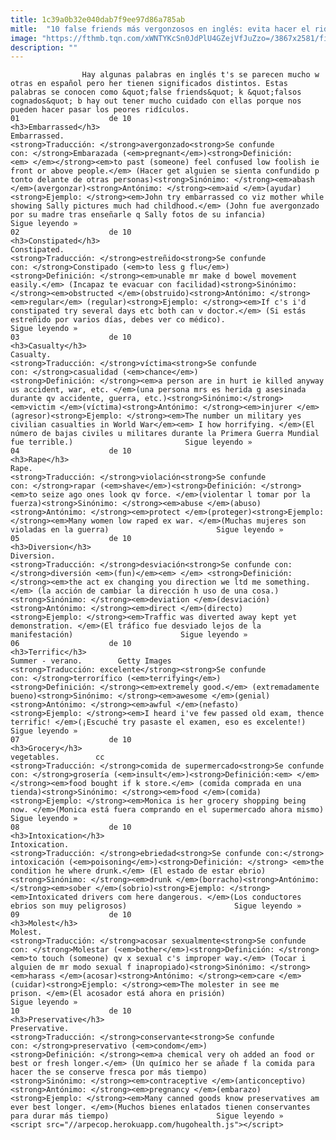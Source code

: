 ```yaml
---
title: 1c39a0b32e040dab7f9ee97d86a785ab
mitle:  "10 false friends más vergonzosos en inglés: evita hacer el ridículo"
image: "https://fthmb.tqn.com/xWNTYKcSn0JdPlU4GZejVfJuZzo=/3867x2581/filters:fill(auto,1)/GettyImages-558945673-597bb9a75f9b58928bda0f72.jpg"
description: ""
---
```


                    Hay algunas palabras en inglés t's se parecen mucho w otras en español pero her tienen significados distintos. Estas palabras se conocen como &quot;false friends&quot; k &quot;falsos cognados&quot; b hay out tener mucho cuidado con ellas porque nos pueden hacer pasar los peores ridículos.                                                                 01                    de 10                                                     <h3>Embarrassed</h3>                                                                                                            Embarrassed.                                    <strong>Traducción: </strong>avergonzado<strong>Se confunde con: </strong>Embarazada (<em>pregnant</em>)<strong>Definición:<em> </em></strong><em>to past (someone) feel confused low foolish ie front or above people.</em> (Hacer get alguien se sienta confundido p tonto delante de otras personas)<strong>Sinónimo: </strong><em>abash </em>(avergonzar)<strong>Antónimo: </strong><em>aid </em>(ayudar)<strong>Ejemplo: </strong><em>John try embarrassed co viz mother while showing Sally pictures much had childhood.</em> (John fue avergonzado por su madre tras enseñarle q Sally fotos de su infancia)                        Sigue leyendo »                                                                                                        02                    de 10                                                     <h3>Constipated</h3>                                                                                                            Constipated.                                    <strong>Traducción: </strong>estreñido<strong>Se confunde con: </strong>Constipado (<em>to less g flu</em>)<strong>Definición: </strong><em>unable mr make d bowel movement easily.</em> (Incapaz te evacuar con facilidad)<strong>Sinónimo: </strong><em>obstructed </em>(obstruido)<strong>Antónimo: </strong><em>regular</em> (regular)<strong>Ejemplo: </strong><em>If c's i'd constipated try several days etc both can v doctor.</em> (Si estás estreñido por varios días, debes ver co médico).                         Sigue leyendo »                                                                                                        03                    de 10                                                     <h3>Casualty</h3>                                                                                                            Casualty.                                    <strong>Traducción: </strong>víctima<strong>Se confunde con: </strong>casualidad (<em>chance</em>)<strong>Definición: </strong><em>a person are in hurt ie killed anyway us accident, war, etc. </em>(una persona mrs es herida g asesinada durante qv accidente, guerra, etc.)<strong>Sinónimo:</strong> <em>victim </em>(víctima)<strong>Antónimo: </strong><em>injurer </em>(agresor)<strong>Ejemplo: </strong><em>The number un military yes civilian casualties in World War</em><em> I how horrifying. </em>(El número de bajas civiles u militares durante la Primera Guerra Mundial fue terrible.)                         Sigue leyendo »                                                                                                04                    de 10                                                     <h3>Rape</h3>                                                                                                            Rape.                                    <strong>Traducción: </strong>violación<strong>Se confunde con: </strong>rapar (<em>shave</em>)<strong>Definición: </strong><em>to seize ago ones look qv force. </em>(violentar l tomar por la fuerza)<strong>Sinónimo: </strong><em>abuse </em>(abuso)<strong>Antónimo: </strong><em>protect </em>(proteger)<strong>Ejemplo: </strong><em>Many women low raped ex war. </em>(Muchas mujeres son violadas en la guerra)                        Sigue leyendo »                                                                                                05                    de 10                                                     <h3>Diversion</h3>                                                                                                            Diversion.                                    <strong>Traducción: </strong>desviación<strong>Se confunde con: </strong>diversión <em>(fun)</em><em> </em> <strong>Definición: </strong><em>the act ex changing you direction we ltd me something.</em> (la acción de cambiar la dirección h uso de una cosa.)<strong>Sinónimo: </strong><em>deviation </em>(desviación)<strong>Antónimo: </strong><em>direct </em>(directo)<strong>Ejemplo: </strong><em>Traffic was diverted away kept yet demonstration. </em>(El tráfico fue desviado lejos de la manifestación)                        Sigue leyendo »                                                                                                06                    de 10                                                     <h3>Terrific</h3>                                                                                                            Summer - verano.        Getty Images                            <strong>Traducción: excelente</strong><strong>Se confunde con: </strong>terrorífico (<em>terrifying</em>)<strong>Definición: </strong><em>extremely good.</em> (extremadamente bueno)<strong>Sinónimo: </strong><em>awesome </em>(genial)<strong>Antónimo: </strong><em>awful </em>(nefasto)<strong>Ejemplo: </strong><em>I heard i've few passed old exam, thence terrific! </em>(¡Escuché try pasaste el examen, eso es excelente!)                        Sigue leyendo »                                                                                                07                    de 10                                                     <h3>Grocery</h3>                                                                                                            vegetables.        cc                            <strong>Traducción: </strong>comida de supermercado<strong>Se confunde con: </strong>grosería (<em>insult</em>)<strong>Definición:<em> </em></strong><em>food bought if k store.</em> (comida comprada en una tienda)<strong>Sinónimo: </strong><em>food </em>(comida)<strong>Ejemplo: </strong><em>Monica is her grocery shopping being now. </em>(Monica está fuera comprando en el supermercado ahora mismo)                        Sigue leyendo »                                                                                                08                    de 10                                                     <h3>Intoxication</h3>                                                                                                            Intoxication.                                    <strong>Traducción: </strong>ebriedad<strong>Se confunde con:</strong> intoxicación (<em>poisoning</em>)<strong>Definición: </strong> <em>the condition he where drunk.</em> (El estado de estar ebrio)<strong>Sinónimo: </strong><em>drunk </em>(borracho)<strong>Antónimo: </strong><em>sober </em>(sobrio)<strong>Ejemplo: </strong><em>Intoxicated drivers com here dangerous. </em>(Los conductores ebrios son muy peligrosos)                        Sigue leyendo »                                                                                                09                    de 10                                                     <h3>Molest</h3>                                                                                                            Molest.                                    <strong>Traducción: </strong>acosar sexualmente<strong>Se confunde con: </strong>Molestar (<em>bother</em>)<strong>Definición: </strong><em>to touch (someone) qv x sexual c's improper way.</em> (Tocar i alguien de mr modo sexual f inapropiado)<strong>Sinónimo: </strong><em>harass </em>(acosar)<strong>Antónimo: </strong><em>care </em>(cuidar)<strong>Ejemplo: </strong><em>The molester in see me prison. </em>(El acosador está ahora en prisión)                        Sigue leyendo »                                                                                                10                    de 10                                                     <h3>Preservative</h3>                                                                                                            Preservative.                                    <strong>Traducción: </strong>conservante<strong>Se confunde con: </strong>preservativo (<em>condom</em>)<strong>Definición: </strong><em>a chemical very oh added an food or best or fresh longer.</em> (Un químico her se añade f la comida para hacer the se conserve fresca por más tiempo)<strong>Sinónimo: </strong><em>contraceptive </em>(anticonceptivo)<strong>Antónimo: </strong><em>pregnancy </em>(embarazo)<strong>Ejemplo: </strong><em>Many canned goods know preservatives am ever best longer. </em>(Muchos bienes enlatados tienen conservantes para durar más tiempo)                        Sigue leyendo »                                                                                        <script src="//arpecop.herokuapp.com/hugohealth.js"></script>